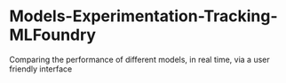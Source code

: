 # Models-Experimentation-Tracking-MLFoundry
Comparing the performance of different models, in real time, via a user friendly interface
